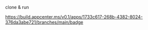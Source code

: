 clone & run

https://build.appcenter.ms/v0.1/apps/1733c617-268b-4382-8024-376da3abe721/branches/main/badge
